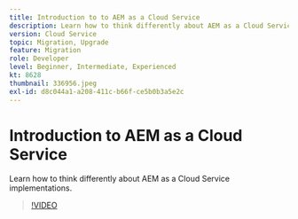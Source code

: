 ```yaml
---
title: Introduction to to AEM as a Cloud Service
description: Learn how to think differently about AEM as a Cloud Service implementations.
version: Cloud Service
topic: Migration, Upgrade
feature: Migration
role: Developer
level: Beginner, Intermediate, Experienced
kt: 8628
thumbnail: 336956.jpeg
exl-id: d8c044a1-a208-411c-b66f-ce5b0b3a5e2c
---
```

# Introduction to AEM as a Cloud Service

Learn how to think differently about AEM as a Cloud Service implementations.

>[!VIDEO](https://video.tv.adobe.com/v/336956?quality=12&learn=on)
